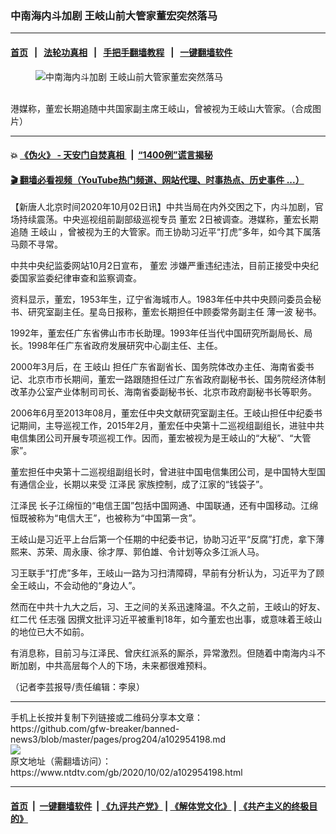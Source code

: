 ### 中南海内斗加剧 王岐山前大管家董宏突然落马
------------------------

#### [首页](https://github.com/gfw-breaker/banned-news3/blob/master/README.md) &nbsp;&nbsp;|&nbsp;&nbsp; [法轮功真相](https://github.com/begood0513/basic/blob/master/README.md)  &nbsp;&nbsp;|&nbsp;&nbsp; [手把手翻墙教程](https://github.com/gfw-breaker/guides/wiki)  &nbsp;&nbsp;|&nbsp;&nbsp; [一键翻墙软件](https://github.com/gfw-breaker/nogfw/blob/master/README.md)  



<div><div class="featured_image">
 <figure>
  <img alt="中南海内斗加剧 王岐山前大管家董宏突然落马" src="https://i.ntdtv.com/assets/uploads/2020/10/27ed706197b4810d653d5277882d2890-800x450.jpg"/>
 </figure><br/>
 <span class="caption">
  港媒称，董宏长期追随中共国家副主席王岐山，曾被视为王岐山大管家。（合成图片）
 </span>
</div>
</div><hr/>

#### 💥 [《伪火》 - 天安门自焚真相 ](http://158.247.195.190:10000/videos/blog/weihuo.html)&nbsp; |&nbsp; [“1400例”谎言揭秘  ](http://158.247.195.190:10000/videos/blog/jiexi1400.html)

#### [ 🎬  翻墙必看视频（YouTube热门频道、网站代理、时事热点、历史事件 ...）](https://github.com/gfw-breaker/links/blob/master/banned.md)

<div><div class="post_content" itemprop="articleBody">
 <p>
  【新唐人北京时间2020年10月02日讯】中共当局在内外交困之下，内斗加剧，官场持续震荡。中央巡视组前副部级巡视专员
  <ok href="https://www.ntdtv.com/gb/董宏.htm">
   董宏
  </ok>
  2日被调查。港媒称，董宏长期追随
  <ok href="https://www.ntdtv.com/gb/王岐山.htm">
   王岐山
  </ok>
  ，曾被视为王的大管家。而王协助习近平“打虎”多年，如今其下属落马颇不寻常。
 </p>
 <p>
  中共中央纪监委网站10月2日宣布，
  <ok href="https://www.ntdtv.com/gb/董宏.htm">
   董宏
  </ok>
  涉嫌严重违纪违法，目前正接受中央纪委国家监委纪律审查和监察调查。
 </p>
 <p>
  资料显示，董宏，1953年生，辽宁省海城市人。1983年任中共中央顾问委员会秘书、研究室副主任。星岛日报称，董宏长期担任中顾委常务副主任
  <ok href="https://www.ntdtv.com/gb/薄一波.htm">
   薄一波
  </ok>
  秘书。
 </p>
 <p>
  1992年，董宏任广东省佛山市市长助理。1993年任当代中国研究所副局长、局长。1998年任广东省政府发展研究中心副主任、主任。
 </p>
 <p>
  2000年3月后，在
  <ok href="https://www.ntdtv.com/gb/王岐山.htm">
   王岐山
  </ok>
  担任广东省副省长、国务院体改办主任、海南省委书记、北京市市长期间，董宏一路跟随担任过广东省政府副秘书长、国务院经济体制改革办公室产业体制司司长、海南省委副秘书长、北京市政府副秘书长等职务。
 </p>
 <p>
  2006年6月至2013年08月，董宏任中央文献研究室副主任。王岐山担任中纪委书记期间，主导巡视工作，2015年2月，董宏任中央第十二巡视组副组长，进驻中共电信集团公司开展专项巡视工作。因而，董宏被视为是王岐山的“大秘”、“大管家”。
 </p>
 <p>
  董宏担任中央第十二巡视组副组长时，曾进驻中国电信集团公司，是中国特大型国有通信企业，长期以来受
  <ok href="https://www.ntdtv.com/gb/江泽民.htm">
   江泽民
  </ok>
  家族控制，成了江家的“钱袋子”。
 </p>
 <p>
  <ok href="https://www.ntdtv.com/gb/江泽民.htm">
   江泽民
  </ok>
  长子江绵恒的“电信王国”包括中国网通、中国联通，还有中国移动。江绵恒既被称为“电信大王”，也被称为“中国第一贪”。
 </p>
 <p>
  王岐山是习近平上台后第一个任期的中纪委书记，协助习近平“反腐”打虎，拿下薄熙来、苏荣、周永康、徐才厚、郭伯雄、令计划等众多江派人马。
 </p>
 <p>
  习王联手“打虎”多年，王岐山一路为习扫清障碍，早前有分析认为，习近平为了顾全王岐山，不会动他的“身边人”。
 </p>
 <p>
  然而在中共十九大之后，习、王之间的关系迅速降温。不久之前，王岐山的好友、红二代
  <ok href="https://www.ntdtv.com/gb/任志强.htm">
   任志强
  </ok>
  因撰文批评习近平被重判18年，如今董宏也出事，或意味着王岐山的地位已大不如前。
 </p>
 <p>
  有消息称，目前习与江泽民、曾庆红派系的厮杀，异常激烈。但随着中南海内斗不断加剧，中共高层每个人的下场，未来都很难预料。
 </p>
 <p>
  （记者李芸报导/责任编辑：李泉）
 </p>
 <div class="single_ad">
 </div>
</div>
</div>
<hr/>
手机上长按并复制下列链接或二维码分享本文章：<br/>
https://github.com/gfw-breaker/banned-news3/blob/master/pages/prog204/a102954198.md <br/>
<a href='https://github.com/gfw-breaker/banned-news3/blob/master/pages/prog204/a102954198.md'><img src='https://github.com/gfw-breaker/banned-news3/blob/master/pages/prog204/a102954198.md.png'/></a> <br/>
原文地址（需翻墙访问）：https://www.ntdtv.com/gb/2020/10/02/a102954198.html


------------------------
#### [首页](https://github.com/gfw-breaker/banned-news3/blob/master/README.md) &nbsp;|&nbsp; [一键翻墙软件](https://github.com/gfw-breaker/nogfw/blob/master/README.md) &nbsp;| [《九评共产党》](https://github.com/gfw-breaker/9ping.md/blob/master/README.md#九评之一评共产党是什么) | [《解体党文化》](https://github.com/gfw-breaker/jtdwh.md/blob/master/README.md) | [《共产主义的终极目的》](https://github.com/gfw-breaker/gczydzjmd.md/blob/master/README.md)


<img src='http://gfw-breaker.win/banned-news3/pages/prog204/a102954198.md' width='0px' height='0px'/>